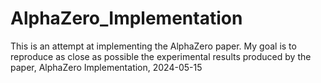 # AlphaZero_Implementation
This is an attempt at implementing the AlphaZero paper. My goal is to reproduce as close as possible the experimental results produced by the paper, AlphaZero Implementation, 2024-05-15
